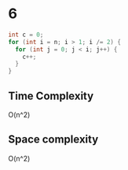 # 6 

```cpp
int c = 0;
for (int i = n; i > 1; i /= 2) {
  for (int j = 0; j < i; j++) {
    c++;
  }
}
```


## Time Complexity

O(n^2)

## Space complexity

O(n^2)
